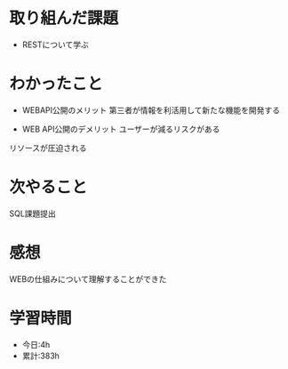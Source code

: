 # 取り組んだ課題
  - RESTについて学ぶ
# わかったこと
- WEBAPI公開のメリット
第三者が情報を利活用して新たな機能を開発する

- WEB API公開のデメリット
ユーザーが減るリスクがある

 リソースが圧迫される
 
# 次やること
SQL課題提出
# 感想
WEBの仕組みについて理解することができた

# 学習時間
- 今日:4h
- 累計:383h
